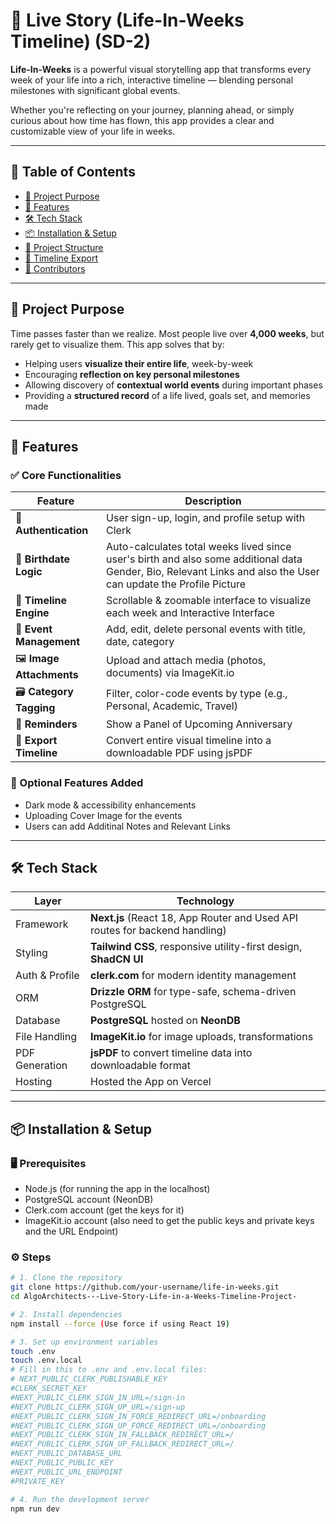 # 📅 Live Story (Life-In-Weeks Timeline) (SD-2)

**Life-In-Weeks** is a powerful visual storytelling app that transforms every week of your life into a rich, interactive timeline — blending personal milestones with significant global events.

Whether you're reflecting on your journey, planning ahead, or simply curious about how time has flown, this app provides a clear and customizable view of your life in weeks.

---




## 🌟 Table of Contents

- [🎯 Project Purpose](#-project-purpose)
- [🚀 Features](#-features)
- [🛠️ Tech Stack](#-tech-stack)
- [📦 Installation & Setup](#-installation--setup)
- [📁 Project Structure](#-project-structure)
- [📄 Timeline Export](#-timeline-export)
- [🤝 Contributors](#-contributors)


---

## 🎯 Project Purpose

Time passes faster than we realize. Most people live over **4,000 weeks**, but rarely get to visualize them. This app solves that by:

- Helping users **visualize their entire life**, week-by-week
- Encouraging **reflection on key personal milestones**
- Allowing discovery of **contextual world events** during important phases
- Providing a **structured record** of a life lived, goals set, and memories made

---

## 🚀 Features

### ✅ Core Functionalities

| Feature                | Description |
|------------------------|-------------|
| 👤 **Authentication**  | User sign-up, login, and profile setup with Clerk |
| 🎂 **Birthdate Logic** | Auto-calculates total weeks lived since user's birth and also some additional data Gender, Bio, Relevant Links and also the User can update the Profile Picture|
| 🧠 **Timeline Engine** | Scrollable & zoomable interface to visualize each week and Interactive Interface|
| 📅 **Event Management** | Add, edit, delete personal events with title, date, category |
| 🖼️ **Image Attachments** | Upload and attach media (photos, documents) via ImageKit.io |
| 🗃️ **Category Tagging** | Filter, color-code events by type (e.g., Personal, Academic, Travel) |
| 🔔 **Reminders** | Show a Panel of Upcoming Anniversary |
| 📄 **Export Timeline** | Convert entire visual timeline into a downloadable PDF using jsPDF |

### 💎 Optional Features Added
- Dark mode & accessibility enhancements
- Uploading Cover Image for the events
- Users can add Additinal Notes and Relevant Links

---

## 🛠️ Tech Stack

| Layer           | Technology                     |
|----------------|---------------------------------|
| Framework       | **Next.js** (React 18, App Router and Used API routes for backend handling) |
| Styling         | **Tailwind CSS**, responsive utility-first design, **ShadCN UI** |
| Auth & Profile  | **clerk.com** for modern identity management |
| ORM             | **Drizzle ORM** for type-safe, schema-driven PostgreSQL |
| Database        | **PostgreSQL** hosted on **NeonDB** |
| File Handling   | **ImageKit.io** for image uploads, transformations |
| PDF Generation  | **jsPDF** to convert timeline data into downloadable format |
| Hosting         | Hosted the App on Vercel

---

## 📦 Installation & Setup

### 🖥 Prerequisites

- Node.js (for running the app in the localhost)
- PostgreSQL account (NeonDB)
- Clerk.com account (get the keys for it)
- ImageKit.io account (also need to get the public keys and private keys and the URL Endpoint)

### ⚙️ Steps

```bash
# 1. Clone the repository
git clone https://github.com/your-username/life-in-weeks.git
cd AlgoArchitects---Live-Story-Life-in-a-Weeks-Timeline-Project-

# 2. Install dependencies
npm install --force (Use force if using React 19)

# 3. Set up environment variables
touch .env 
touch .env.local
# Fill in this to .env and .env.local files:
# NEXT_PUBLIC_CLERK_PUBLISHABLE_KEY
#CLERK_SECRET_KEY
#NEXT_PUBLIC_CLERK_SIGN_IN_URL=/sign-in
#NEXT_PUBLIC_CLERK_SIGN_UP_URL=/sign-up
#NEXT_PUBLIC_CLERK_SIGN_IN_FORCE_REDIRECT_URL=/onboarding
#NEXT_PUBLIC_CLERK_SIGN_UP_FORCE_REDIRECT_URL=/onboarding
#NEXT_PUBLIC_CLERK_SIGN_IN_FALLBACK_REDIRECT_URL=/
#NEXT_PUBLIC_CLERK_SIGN_UP_FALLBACK_REDIRECT_URL=/
#NEXT_PUBLIC_DATABASE_URL
#NEXT_PUBLIC_PUBLIC_KEY
#NEXT_PUBLIC_URL_ENDPOINT
#PRIVATE_KEY

# 4. Run the development server
npm run dev
```

```bash
```
